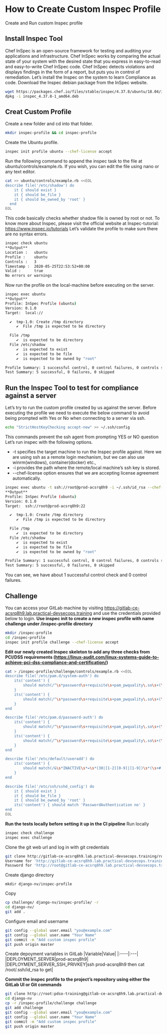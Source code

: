 # How to Create Custom Inspec Profile
Create and Run custom Inspec profile
## Install Inspec Tool
Chef InSpec is an open-source framework for testing and auditing your applications and infrastructure. Chef InSpec works by comparing the actual state of your system with the desired state that you express in easy-to-read and easy-to-write Chef InSpec code. Chef InSpec detects violations and displays findings in the form of a report, but puts you in control of remediation.
Let’s install the Inspec on the system to learn Compliance as code.
Download the Inspec debian package from the InSpec website.
```sh
wget https://packages.chef.io/files/stable/inspec/4.37.8/ubuntu/18.04/inspec_4.37.8-1_amd64.deb
dpkg -i inspec_4.37.8-1_amd64.deb
```
## Creat Custom Profile
Create a new folder and cd into that folder.
```sh
mkdir inspec-profile && cd inspec-profile
```
Create the Ubuntu profile.
```sh
inspec init profile ubuntu --chef-license accept
```
Run the following command to append the inspec task to the file at ubuntu/controls/example.rb. If you wish, you can edit the file using nano or any text editor.
```sh
cat >> ubuntu/controls/example.rb <<EOL
describe file('/etc/shadow') do
    it { should exist }
    it { should be_file }
    it { should be_owned_by 'root' }
  end
EOL
```
This code basically checks whether shadow file is owned by root or not.
To know more about Inspec, please visit the official website at Inspec-tutorial: https://www.inspec.io/tutorials
Let’s validate the profile to make sure there are no syntax errors.
```sh
inspec check ubuntu
**Output**
Location :   ubuntu
Profile :    ubuntu
Controls :   3
Timestamp :  2020-05-25T22:53:52+00:00
Valid :      true
No errors or warnings
```
Now run the profile on the local-machine before executing on the server.
```sh
inspec exec ubuntu
**Output**
Profile: InSpec Profile (ubuntu)
Version: 0.1.0
Target:  local://

  ✔  tmp-1.0: Create /tmp directory
     ✔  File /tmp is expected to be directory

  File /tmp
     ✔  is expected to be directory
  File /etc/shadow
     ✔  is expected to exist
     ✔  is expected to be file
     ✔  is expected to be owned by "root"

Profile Summary: 1 successful control, 0 control failures, 0 controls skipped
Test Summary: 5 successful, 0 failures, 0 skipped
```
## Run the Inspec Tool to test for compliance against a server
Let’s try to run the custom profile created by us against the server. Before executing the profile we need to execute the below command to avoid being prompted with Yes or No when connecting to a server via ssh.
```sh
echo "StrictHostKeyChecking accept-new" >> ~/.ssh/config
```
This commands prevent the ssh agent from prompting YES or NO question
Let’s run inspec with the following options.
- -t specifies the target machine to run the Inspec profile against. Here we are using ssh as a remote login mechanism, but we can also use winrm(windows), container(docker) etc.,
- -i provides the path where the remote/local machine’s ssh key is stored.
- --chef-license option ensures that we are accepting license agreement automatically.
```sh
inspec exec ubuntu -t ssh://root@prod-acsrq8h9 -i ~/.ssh/id_rsa --chef-license accept
**Output**
Profile: InSpec Profile (ubuntu)
Version: 0.1.0
Target:  ssh://root@prod-acsrq8h9:22

  ✔  tmp-1.0: Create /tmp directory
     ✔  File /tmp is expected to be directory

  File /tmp
     ✔  is expected to be directory
  File /etc/shadow
     ✔  is expected to exist
     ✔  is expected to be file
     ✔  is expected to be owned by "root"

Profile Summary: 1 successful control, 0 control failures, 0 controls skipped
Test Summary: 5 successful, 0 failures, 0 skipped
```
You can see, we have about 1 successful control check and 0 control failures.
## Challenge
You can access your GitLab machine by visiting https://gitlab-ce-acsrq8h9.lab.practical-devsecops.training and use the credentials provided below to login.
**Use inspec init to create a new inspec profile with name challenge under /inspec-profile directory**
```sh
mkdir /inspec-profile
cd /inspec-profile
inspec init profile challenge --chef-license accept
```
**Edit our newly created Inspec skeleton to add any three checks from PCI/DSS requirements (https://linux-audit.com/linux-systems-guide-to-achieve-pci-dss-compliance-and-certification/)**
```sh
cat > /inspec-profile/challenge/controls/example.rb <<EOL
describe file('/etc/pam.d/system-auth') do
    its('content') { 
        should match(/^\s*password\s+requisite\s+pam_pwquality\.so\s+(\S+\s+)*try_first_pass/)
    }
    its('content') {
        should match(/^\s*password\s+requisite\s+pam_pwquality\.so\s+(\S+\s+)*retry=[3210]/)
    }
end

describe file('/etc/pam.d/password-auth') do
    its('content') { 
        should match(/^\s*password\s+requisite\s+pam_pwquality\.so\s+(\S+\s+)*try_first_pass/)
    }
    its('content') {
        should match(/^\s*password\s+requisite\s+pam_pwquality\.so\s+(\S+\s+)*retry=[3210]/)
    }
end

describe file('/etc/default/useradd') do
    its('content') {
        should match(/&\s*INACTIVE\s*=\s*(30|[1-2][0-9]|[1-9])\s*(\s+#.*)?$/)
    }
end

describe file('/etc/ssh/sshd_config') do
    it { should exist }
    it { should be_file }
    it { should be_owned_by 'root' }
    its('content') { should match 'PasswordAuthentication no' }
end
EOL
```
**Run the tests locally before setting it up in the CI pipeline**
Run locally
```sh
inspec check challenge
inspec exec challenge
```
Clone the git web url and log in with git credentials
```sh
git clone http://gitlab-ce-acsrq8h9.lab.practical-devsecops.training/root/django-nv.git
Username for 'http://gitlab-ce-acsrq8h9.lab.practical-devsecops.training': root
Password for 'http://root@gitlab-ce-acsrq8h9.lab.practical-devsecops.training': pdso-training
```
Create django directory
```
mkdir django-nv/inspec-profile
```
Copy
```sh
cp challenge/ django-nv/inspec-profile/ -r
cd django-nv/
git add .
```
Configure email and username
```sh
git config --global user.email "you@example.com"
git config --global user.name "Your Name"
git commit -m "Add custom inspec profile"
git push origin master
```
Create depoyment variables in GitLab
|Variable|Value|
|:----|:---|
|DEPLOYMENT_SERVER|prod-acsrq8h9|
|DEPLOYMENT_SERVER_SSH_PRIVKEY|ssh prod-acsrq8h9 then cat /root/.ssh/id_rsa to get|


**Commit the inspec profile to the project’s repository using either the GitLab UI or Git commands**
```sh
git clone http://root:pdso-training@gitlab-ce-acsrq8h9.lab.practical-devsecops.training/root/django-nv.git
cd django-nv
cp -r /inspec-profile/challenge challenge
git add challenge
git config --global user.email "you@example.com"
git config --global user.name "Your Name"
git commit -m "Add custom inspec profile"
git push origin master
```
